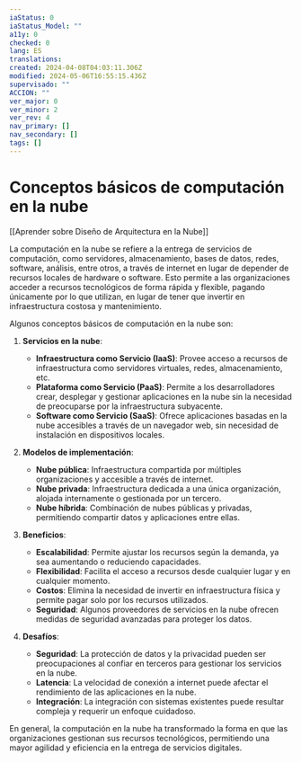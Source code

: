 ```yaml
---
iaStatus: 0
iaStatus_Model: ""
a11y: 0
checked: 0
lang: ES
translations: 
created: 2024-04-08T04:03:11.306Z
modified: 2024-05-06T16:55:15.436Z
supervisado: ""
ACCION: ""
ver_major: 0
ver_minor: 2
ver_rev: 4
nav_primary: []
nav_secondary: []
tags: []
---
```

# Conceptos básicos de computación en la nube

[[Aprender sobre Diseño de Arquitectura en la Nube]]

La computación en la nube se refiere a la entrega de servicios de computación, como servidores, almacenamiento, bases de datos, redes, software, análisis, entre otros, a través de internet en lugar de depender de recursos locales de hardware o software. Esto permite a las organizaciones acceder a recursos tecnológicos de forma rápida y flexible, pagando únicamente por lo que utilizan, en lugar de tener que invertir en infraestructura costosa y mantenimiento.

Algunos conceptos básicos de computación en la nube son:

1. **Servicios en la nube**:
   - **Infraestructura como Servicio (IaaS)**: Provee acceso a recursos de infraestructura como servidores virtuales, redes, almacenamiento, etc.
   - **Plataforma como Servicio (PaaS)**: Permite a los desarrolladores crear, desplegar y gestionar aplicaciones en la nube sin la necesidad de preocuparse por la infraestructura subyacente.
   - **Software como Servicio (SaaS)**: Ofrece aplicaciones basadas en la nube accesibles a través de un navegador web, sin necesidad de instalación en dispositivos locales.

2. **Modelos de implementación**:
   - **Nube pública**: Infraestructura compartida por múltiples organizaciones y accesible a través de internet.
   - **Nube privada**: Infraestructura dedicada a una única organización, alojada internamente o gestionada por un tercero.
   - **Nube híbrida**: Combinación de nubes públicas y privadas, permitiendo compartir datos y aplicaciones entre ellas.

3. **Beneficios**:
   - **Escalabilidad**: Permite ajustar los recursos según la demanda, ya sea aumentando o reduciendo capacidades.
   - **Flexibilidad**: Facilita el acceso a recursos desde cualquier lugar y en cualquier momento.
   - **Costos**: Elimina la necesidad de invertir en infraestructura física y permite pagar solo por los recursos utilizados.
   - **Seguridad**: Algunos proveedores de servicios en la nube ofrecen medidas de seguridad avanzadas para proteger los datos.

4. **Desafíos**:
   - **Seguridad**: La protección de datos y la privacidad pueden ser preocupaciones al confiar en terceros para gestionar los servicios en la nube.
   - **Latencia**: La velocidad de conexión a internet puede afectar el rendimiento de las aplicaciones en la nube.
   - **Integración**: La integración con sistemas existentes puede resultar compleja y requerir un enfoque cuidadoso.

En general, la computación en la nube ha transformado la forma en que las organizaciones gestionan sus recursos tecnológicos, permitiendo una mayor agilidad y eficiencia en la entrega de servicios digitales.
